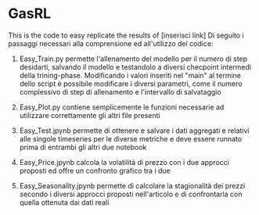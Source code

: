 # GasRL
This is the code to easy replicate the results of [inserisci link]
Di seguito i passaggi necessari alla comprensione ed all'utilizzo del codice:

1) Easy_Train.py permette l'allenamento del modello per il numero di step desidarti, salvando il modello e testandolo a diversi checpoint intermedi della trining-phase. Modificando i valori inseriti nel "main" al termine dello script è possibile modificare i diversi parametri, come il numero complessivo di step di allenamento e l'intervallo di salvataggio

2) Easy_Plot.py contiene semplicemente le funzioni necessarie ad utilizzare correttamente gli altri file presenti

3) Easy_Test.jpynb permette di ottenere e salvare i dati aggregati e relativi alle singole timeseries per le diverse metriche e deve essere runnato prima di entrambi gli altri due notebook

4) Easy_Price.jpynb calcola la volatilità di prezzo con i due approcci proposti ed offre un confronto grafico tra i due

5) Easy_Seasonality.jpynb permette di calcolare la stagionalità dei prezzi secondo i diversi approcci proposti nell'articolo e di confrontarla con quella ottenuta dai dati reali

